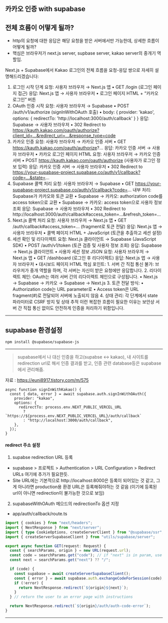 ## 카카오 인증 with supabase

## 전체 흐름이 어떻게 될까?

- http의 요청에 대한 응답은 해당 요청을 받은 서버에서만 가능한데, 상세한 흐름이 어떻게 될까?
- 핵심은 브라우저가 next.js server, supbase server, kakao server의 중개기 역할임.

Next.js + Supabase에서 Kakao 로그인의 전체 흐름을 요청-응답 쌍으로 자세히 설명해드리겠습니다:

1. 로그인 시작 단계
   요청: 사용자 브라우저 → Next.js 앱
   • GET /login (로그인 페이지 접근)
   응답: Next.js 앱 → 사용자 브라우저
   • 로그인 페이지 HTML + “카카오 로그인” 버튼
2. OAuth 인증 시작
   요청: 사용자 브라우저 → Supabase
   • POST /auth/v1/authorize (signInWithOAuth 호출)
   • body: { provider: 'kakao', options: { redirectTo: 'http://localhost:3000/auth/callback' } }
   응답: Supabase → 사용자 브라우저
   • 302 Redirect to https://kauth.kakao.com/oauth/authorize?client_id=...&redirect_uri=...&response_type=code
3. 카카오 인증
   요청: 사용자 브라우저 → 카카오 인증 서버
   • GET https://kauth.kakao.com/oauth/authorize?...
   응답: 카카오 인증 서버 → 사용자 브라우저
   • 카카오 로그인 페이지 HTML
   요청: 사용자 브라우저 → 카카오 인증 서버
   • POST https://kauth.kakao.com/oauth/authorize (사용자가 로그인 정보 입력)
   응답: 카카오 인증 서버 → 사용자 브라우저
   • 302 Redirect to https://your-supabase-project.supabase.co/auth/v1/callback?code=...&state=...
4. Supabase 콜백 처리
   요청: 사용자 브라우저 → Supabase
   • GET https://your-supabase-project.supabase.co/auth/v1/callback?code=...
   내부 처리: Supabase가 카카오와 토큰 교환
   • Supabase → 카카오: authorization code를 access token으로 교환
   • Supabase → 카카오: access token으로 사용자 정보 조회
   응답: Supabase → 사용자 브라우저
   • 302 Redirect to http://localhost:3000/auth/callback#access_token=...&refresh_token=...
5. Next.js 콜백 처리
   요청: 사용자 브라우저 → Next.js 앱
   • GET /auth/callback#access_token=... (fragment로 토큰 전달)
   응답: Next.js 앱 → 사용자 브라우저
   • 콜백 페이지 HTML + JavaScript (토큰을 추출하고 세션 설정)
6. 세션 확인 및 리다이렉트
   요청: Next.js 클라이언트 → Supabase (JavaScript SDK)
   • POST /auth/v1/token (토큰 검증 및 사용자 정보 조회)
   응답: Supabase → Next.js 클라이언트
   • 사용자 세션 정보 JSON
   요청: 사용자 브라우저 → Next.js 앱
   • GET /dashboard (로그인 후 리다이렉트)
   응답: Next.js 앱 → 사용자 브라우저
   • 대시보드 페이지 HTML
   핵심 포인트: 1. 서버 간 직접 통신 불가: 브라우저가 중개 역할을 하며, 각 서버는 자신이 받은 요청에만 응답합니다. 2. 리다이렉트 체인: OAuth는 여러 서버 간의 리다이렉트 체인으로 구성됩니다.
   • Next.js → Supabase → 카카오 → Supabase → Next.js 3. 토큰 전달 방식:
   • Authorization code는 URL parameter로
   • Access token은 URL fragment(#)로 전달되어 서버에 노출되지 않음 4. 상태 관리: 각 단계에서 state 파라미터로 CSRF 방지 및 상태 추적
   이런 복잡한 흐름이 필요한 이유는 보안상 서버 간 직접 통신 없이도 안전하게 인증을 처리하기 위함입니다.​​​​​​​​​​​​​​​​

---

## supabase 환경설정

```bash
npm install @supabase/supabase-js
```

---

> supabase에서 나 대신 인증을 하고(supabse <-> kakao), 내 사이트를 redirection url로 해서 인증 결과를 받고, 인증 관련 database등은 supabase에서 관리해줌.

자료 : https://euni8917.tistory.com/m/575

```tsx
async function signInWithKakao() {
  const { data, error } = await supabase.auth.signInWithOAuth({
    provider: "kakao",
    options: {
      redirectTo: process.env.NEXT_PUBLIC_VERCEL_URL
        ? `https://${process.env.NEXT_PUBLIC_VERCEL_URL}/auth/callback`
        : "http://localhost:3000/auth/callback",
    },
  });
}
```

#### redirect 주소 설정

1. supabse redirection URL 등록

- supabase > 프로젝트 > Authentication > URL Configuration > Redirect URLs 여기에 추가가 필요한듯.
- Site URL에는 기본적으로 http://localhost:8000은 등록이 되어있는 것 같고, 그게 아니라면 production용 환경 URL은 등록해줘야하는 것 같음
  (이기에 등록된 url이 아니면 redirection이 불가능한 것으로 보임)

2. supabaseWithOAuth 메으드의 redirectionTo 옵션 지정

- app/auth/callback/route.ts

```ts
import { cookies } from "next/headers";
import { NextResponse } from "next/server";
import { type CookieOptions, createServerClient } from "@supabase/ssr";
import { createServerSupabaseClient } from "utils/supabase/server";

export async function GET(request: Request) {
  const { searchParams, origin } = new URL(request.url);
  const code = searchParams.get("code"); // if "next" is in param, use it as the redirect URL
  const next = searchParams.get("next") ?? "/";

  if (code) {
    const supabase = await createServerSupabaseClient();
    const { error } = await supabase.auth.exchangeCodeForSession(code);
    if (!error) {
      return NextResponse.redirect(`${origin}${next}`);
    }
  } // return the user to an error page with instructions

  return NextResponse.redirect(`${origin}/auth/auth-code-error`);
}
```

---
